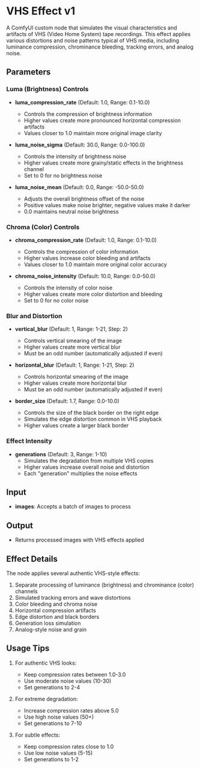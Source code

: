 # VHS Effect v1

A ComfyUI custom node that simulates the visual characteristics and artifacts of VHS (Video Home System) tape recordings. This effect applies various distortions and noise patterns typical of VHS media, including luminance compression, chrominance bleeding, tracking errors, and analog noise.

## Parameters

### Luma (Brightness) Controls
- **luma_compression_rate** (Default: 1.0, Range: 0.1-10.0)
  - Controls the compression of brightness information
  - Higher values create more pronounced horizontal compression artifacts
  - Values closer to 1.0 maintain more original image clarity

- **luma_noise_sigma** (Default: 30.0, Range: 0.0-100.0)
  - Controls the intensity of brightness noise
  - Higher values create more grainy/static effects in the brightness channel
  - Set to 0 for no brightness noise

- **luma_noise_mean** (Default: 0.0, Range: -50.0-50.0)
  - Adjusts the overall brightness offset of the noise
  - Positive values make noise brighter, negative values make it darker
  - 0.0 maintains neutral noise brightness

### Chroma (Color) Controls
- **chroma_compression_rate** (Default: 1.0, Range: 0.1-10.0)
  - Controls the compression of color information
  - Higher values increase color bleeding and artifacts
  - Values closer to 1.0 maintain more original color accuracy

- **chroma_noise_intensity** (Default: 10.0, Range: 0.0-50.0)
  - Controls the intensity of color noise
  - Higher values create more color distortion and bleeding
  - Set to 0 for no color noise

### Blur and Distortion
- **vertical_blur** (Default: 1, Range: 1-21, Step: 2)
  - Controls vertical smearing of the image
  - Higher values create more vertical blur
  - Must be an odd number (automatically adjusted if even)

- **horizontal_blur** (Default: 1, Range: 1-21, Step: 2)
  - Controls horizontal smearing of the image
  - Higher values create more horizontal blur
  - Must be an odd number (automatically adjusted if even)

- **border_size** (Default: 1.7, Range: 0.0-10.0)
  - Controls the size of the black border on the right edge
  - Simulates the edge distortion common in VHS playback
  - Higher values create a larger black border

### Effect Intensity
- **generations** (Default: 3, Range: 1-10)
  - Simulates the degradation from multiple VHS copies
  - Higher values increase overall noise and distortion
  - Each "generation" multiplies the noise effects

## Input
- **images**: Accepts a batch of images to process

## Output
- Returns processed images with VHS effects applied

## Effect Details

The node applies several authentic VHS-style effects:
1. Separate processing of luminance (brightness) and chrominance (color) channels
2. Simulated tracking errors and wave distortions
3. Color bleeding and chroma noise
4. Horizontal compression artifacts
5. Edge distortion and black borders
6. Generation loss simulation
7. Analog-style noise and grain

## Usage Tips

1. For authentic VHS looks:
   - Keep compression rates between 1.0-3.0
   - Use moderate noise values (10-30)
   - Set generations to 2-4

2. For extreme degradation:
   - Increase compression rates above 5.0
   - Use high noise values (50+)
   - Set generations to 7-10

3. For subtle effects:
   - Keep compression rates close to 1.0
   - Use low noise values (5-15)
   - Set generations to 1-2
